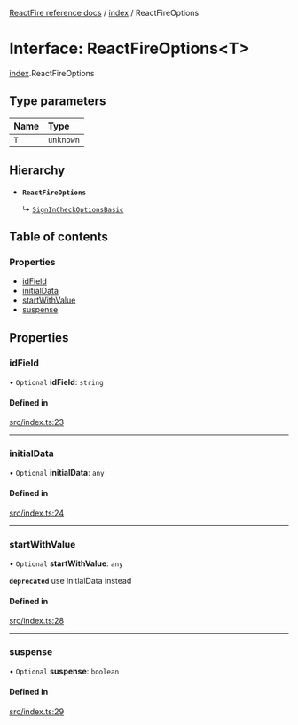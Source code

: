 [ReactFire reference docs](../README.md) / [index](../modules/index.md) / ReactFireOptions

# Interface: ReactFireOptions<T\>

[index](../modules/index.md).ReactFireOptions

## Type parameters

| Name | Type |
| :------ | :------ |
| `T` | `unknown` |

## Hierarchy

- **`ReactFireOptions`**

  ↳ [`SignInCheckOptionsBasic`](auth.signincheckoptionsbasic.md)

## Table of contents

### Properties

- [idField](index.reactfireoptions.md#idfield)
- [initialData](index.reactfireoptions.md#initialdata)
- [startWithValue](index.reactfireoptions.md#startwithvalue)
- [suspense](index.reactfireoptions.md#suspense)

## Properties

### idField

• `Optional` **idField**: `string`

#### Defined in

[src/index.ts:23](https://github.com/FirebaseExtended/reactfire/blob/main/src/index.ts#L23)

___

### initialData

• `Optional` **initialData**: `any`

#### Defined in

[src/index.ts:24](https://github.com/FirebaseExtended/reactfire/blob/main/src/index.ts#L24)

___

### startWithValue

• `Optional` **startWithValue**: `any`

**`deprecated`** use initialData instead

#### Defined in

[src/index.ts:28](https://github.com/FirebaseExtended/reactfire/blob/main/src/index.ts#L28)

___

### suspense

• `Optional` **suspense**: `boolean`

#### Defined in

[src/index.ts:29](https://github.com/FirebaseExtended/reactfire/blob/main/src/index.ts#L29)
